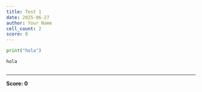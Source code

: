 ```yaml
---
title: Test 1
date: 2025-06-27
author: Your Name
cell_count: 2
score: 0
---
```


```python
print("hola")
```

    hola
    


```python

```


---
**Score: 0**